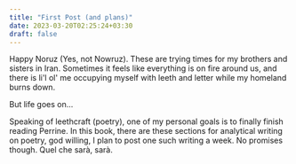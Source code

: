 ```yaml
---
title: "First Post (and plans)"
date: 2023-03-20T02:25:24+03:30
draft: false
---
```


Happy Noruz (Yes, not Nowruz). These are trying times for my brothers and sisters in Iran. Sometimes it feels like everything is on fire around us, and there is li'l ol' me occupying myself with leeth and letter while my homeland burns down.

But life goes on...

Speaking of leethcraft (poetry), one of my personal goals is to finally finish reading Perrine. In this book, there are these sections for analytical writing on poetry, god willing, I plan to post one such writing a week. No promises though. Quel che sarà, sarà.